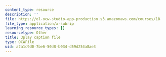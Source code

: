 ```yaml
---
content_type: resource
description: ''
file: https://ol-ocw-studio-app-production.s3.amazonaws.com/courses/18-06sc-linear-algebra-fall-2011/a2a1c9d07be650d8b034d59d254a8ae3_MsIvs_6vC38.vtt
file_type: application/x-subrip
learning_resource_types: []
resourcetype: Other
title: 3play caption file
type: OCWFile
uid: a2a1c9d0-7be6-50d8-b034-d59d254a8ae3
---
```


